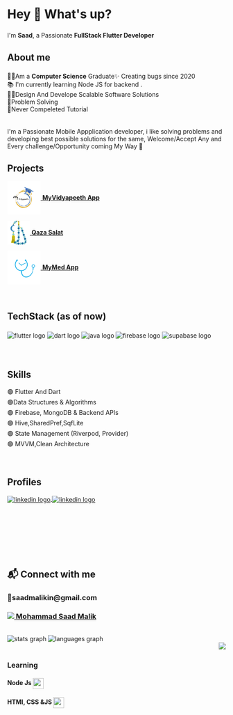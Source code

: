 <h1 align="left">Hey 👋 What's up?</h1>

###

<p align="left">I'm <b> Saad</b>, a Passionate <b>FullStack Flutter Developer</b></p>

###

<h2 align="left">About me</h2>

###

<p align="left">👨‍🎓Am a <b> Computer Science</b> Graduate✨ Creating bugs since 2020<br>📚 I'm currently learning Node JS for backend .<br> 👩‍💻Design And Develope Scalable Software Solutions<br>🔢Problem Solving<br>🥱Never Compeleted Tutorial <br><br><br>I'm a Passionate Mobile Appplication developer, i like solving problems and developing best possible solutions for the same, Welcome/Accept Any and Every challenge/Opportunity coming My Way 🚀</p>

###

<h2 align="left">Projects</h2>

 <p><a href="https://github.com/itsSaadMalik/MyVidyapeeth-App-Description"><img src="https://github.com/itsSaadMalik/MyVidyapeeth-App-Description/raw/main/launcher_icon-removebg-preview.png" width="77" height="77" align="center"> <b>MyVidyapeeth App</b> </a></p>
 <p><a href="https://github.com/itsSaadMalik/Qaza-Salat-app-Description"><img src="https://github.com/itsSaadMalik/Qaza-Salat-app-Description/blob/main/icon.png" width="52" height="55" align="center">   <b> 
   Qaza Salat</b> </a></p>
 <p><a href="https://github.com/itsSaadMalik/MyMed-App-description"><img src="https://github.com/itsSaadMalik/MyMed-App-description/blob/main/time3-removebg-preview.png"   width="77" height="77" align="center"> <b>MyMed App</b> </a></p>
 
 
<br clear="both">

<h2 align="left">TechStack (as of now)</h2>

###

<div align="left">
<!--   <img src="https://cdn.jsdelivr.net/gh/devicons/devicon/icons/nodejs/nodejs-original.svg" height="40" alt="nodejs logo"  /> -->
  
  <img src="https://cdn.jsdelivr.net/gh/devicons/devicon/icons/flutter/flutter-original.svg" height="40" alt="flutter logo"  width="32"  />
 
  <img src="https://cdn.jsdelivr.net/gh/devicons/devicon/icons/dart/dart-original.svg" height="40" alt="dart logo" width="32"  />
  
  <img src="https://cdn.jsdelivr.net/gh/devicons/devicon/icons/java/java-original.svg" height="40" alt="java logo" width="32" />
 
  <img src="https://cdn.jsdelivr.net/gh/devicons/devicon/icons/firebase/firebase-plain.svg" height="40" alt="firebase logo" width="32" />
 <img src="https://img.icons8.com/?size=100&id=sH0rW2TvYdr9&format=png&color=000000" height="40" alt="supabase logo" width="32" />
<!--   <img src="https://cdn.jsdelivr.net/gh/devicons/devicon/icons/mysql/mysql-original.svg" height="40" alt="mysql logo"  /> -->
</div>

###
<br clear="both">

<h2 align="left">Skills</h2>

 

<p align="left">
 🟢 Flutter And Dart<br>🟢Data Structures & Algorithms<br>🟢 Firebase, MongoDB & Backend APIs   <br> 🟢 Hive,SharedPref,SqfLite <br> 🟢 State Management (Riverpod, Provider) <br> 🟢 MVVM,Clean Architecture </p>
<br>
 
<h2>Profiles</h2>
<div align="left">
  <a href="https://www.linkedin.com/authwall?trk=bf&trkInfo=AQEAJcSzb0n1jAAAAZge_lw4scsijeQ2_XLFqHFRACIplcIj4UgDRrEyFxlvMpwznjhpEdW3fgyMRn0JbvrduNdzW-RGRdOj3WsgEpEuGq0XtbZXel8XkDQp-3nRAh97x_PJzqA=&original_referer=&sessionRedirect=https%3A%2F%2Fwww.linkedin.com%2Fin%2Fsaad-malik-5b9821266" target="_blank">
    <img src="https://raw.githubusercontent.com/maurodesouza/profile-readme-generator/master/src/assets/icons/social/linkedin/default.svg" width="52" height="46" alt="linkedin logo"  align="center" />
  </a>
  <a href="https://leetcode.com/u/itskakarot/" target="_blank">
    <img src="https://upload.wikimedia.org/wikipedia/commons/1/19/LeetCode_logo_black.png" width="52" height="46" alt="linkedin logo" align="center" />
  </a>

</div>

###

<div style=" height : 80px; "></div>
 <br>

###
<div >
 <h2>📬 Connect with me</h2>
 <h3>📧saadmalikin@gmail.com</h3>
 <h3><img src="https://raw.githubusercontent.com/maurodesouza/profile-readme-generator/master/src/assets/icons/social/linkedin/default.svg" height="20" width"20"/><a href="https://www.linkedin.com/authwall?trk=bf&trkInfo=AQEAJcSzb0n1jAAAAZge_lw4scsijeQ2_XLFqHFRACIplcIj4UgDRrEyFxlvMpwznjhpEdW3fgyMRn0JbvrduNdzW-RGRdOj3WsgEpEuGq0XtbZXel8XkDQp-3nRAh97x_PJzqA=&original_referer=&sessionRedirect=https%3A%2F%2Fwww.linkedin.com%2Fin%2Fsaad-malik-5b9821266"> Mohammad Saad Malik</a></h3>
 
</div>
 <br>
<div align="left">
  <img src="https://github-readme-stats.vercel.app/api?username=itsSaadMalik&hide_title=false&hide_rank=false&show_icons=true&include_all_commits=true&count_private=true&disable_animations=false&theme=dracula&locale=en&hide_border=false&order=1" height="150" alt="stats graph"  />
  <img src="https://github-readme-stats.vercel.app/api/top-langs?username=itsSaadMalik&locale=en&hide_title=false&layout=compact&card_width=320&langs_count=5&theme=dracula&hide_border=true&order=2" height="150" alt="languages graph"/>
</div>
<div align="right">
  <img src="https://profile-counter.glitch.me/itsSaadMalik/count.svg?"  />
</div>
 

<h3>Learning</h3>
<h4>Node Js <img src="https://i.gifer.com/ZKZg.gif" height="25" width="25" align="center"/></h4>
<h4>HTMl, CSS &JS <img src="https://i.gifer.com/ZKZg.gif" height="25" width="25" align="center"/></h4>
